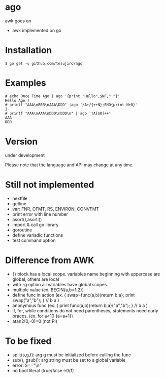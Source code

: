 # ago
awk goes on
- awk implemented on go

# Installation
```
$ go get -u github.com/tesujiro/ago
```

# Examples
```
# echo Once Time Ago | ago '{print "Hello",$NF,"!"}'
Hello Ago !
# printf "AAA\nBBB\nAAA\DDD" |ago '/A+/{++N};END{print N+0}'
2
# printf "AAA\nAAA\nDDD\nDDD\n" | ago '!A[$0]++'
AAA
DDD

```

# Version
under development

Please note that the language and API may change at any time.


# Still not implemented
* nextfile
* getline
* var: FNR, OFMT, RS, ENVIRON, CONVFMT
* print error with line number
* asort(),asorti()
* import & call go library
* goroutine
* define variadic functions
* test command option

# Difference from AWK
* {} block has a local scope. variables name beginning with uppercase are global, others are local
* with -g option all variables have global scopes.
* multiple value (ex. BEGIN{a,b=1,2})
* define func in action (ex. { swap=func(a,b){return b,a}; print swap("a","b"); } // b a )
* anonymous func (ex. { print func(a,b){return b,a}("a","b"); } // b a )
* if, for, while conditions do not need parentheses, statements need curly braces. (ex. for a<10 {a=a+1}) 
* atan2(0,-0)=0 (not Pi)

# To be fixed
* split(s,g,f): arg g must be initialized before calling the func
* sub(), gsub(): arg string must be set to a global variable
* error: S=="\n"
* no bool literal (true/false->0/1)
